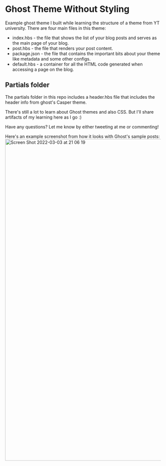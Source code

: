 # Ghost Theme Without Styling
Example ghost theme I built while learning the structure of a theme from YT university.
There are four main files in this theme:

- index.hbs - the file that shows the list of your blog posts and serves as the main page of your blog.
- post.hbs - the file that renders your post content.
- package.json - the file that contains the important bits about your theme like metadata and some other configs.
- default.hbs - a container for all the HTML code generated when accessing a page on the blog.

## Partials folder
The partials folder in this repo includes a header.hbs file that includes the header info from ghost's Casper theme.

There's still a lot to learn about Ghost themes and also CSS. But I'll share artifacts of my learning here as I go :)

Have any questions? Let me know by either tweeting at me or commenting!

Here's an example screenshot from how it looks with Ghost's sample posts:
<img width="1037" alt="Screen Shot 2022-03-03 at 21 06 19" src="https://user-images.githubusercontent.com/62210374/156649663-ea435c35-ca14-4fc9-be6c-71035106941b.png">
